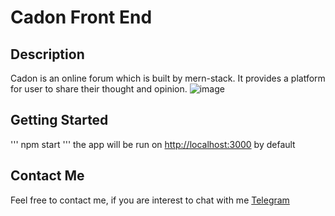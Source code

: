 # Cadon Front End
## Description
Cadon is an online forum which is built by mern-stack. It provides a platform for user to share their thought and opinion.
![image](https://github.com/kwwong0923/CadonFrontEnd/assets/113259144/4224ce8d-20f8-4ef9-85cf-02cc47a9f720)


## Getting Started
'''
npm start
'''
the app will be run on [http://localhost:3000](http://localhost:3000) by default

## Contact Me
Feel free to contact me, if you are interest to chat with me
[Telegram](https://t.me/kwwonggggg)


